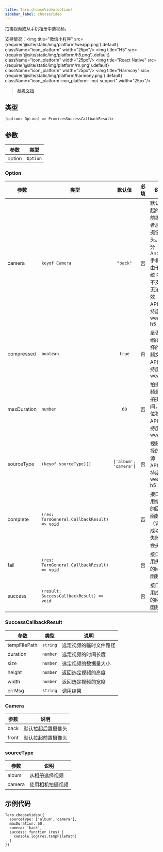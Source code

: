 ```yaml
---
title: Taro.chooseVideo(option)
sidebar_label: chooseVideo
---
```


拍摄视频或从手机相册中选视频。

支持情况：<img title="微信小程序" src={require('@site/static/img/platform/weapp.png').default} className="icon_platform" width="25px"/> <img title="H5" src={require('@site/static/img/platform/h5.png').default} className="icon_platform" width="25px"/> <img title="React Native" src={require('@site/static/img/platform/rn.png').default} className="icon_platform" width="25px"/> <img title="Harmony" src={require('@site/static/img/platform/harmony.png').default} className="icon_platform icon_platform--not-support" width="25px"/>

> [参考文档](https://developers.weixin.qq.com/miniprogram/dev/api/media/video/wx.chooseVideo.html)

## 类型

```tsx
(option: Option) => Promise<SuccessCallbackResult>
```

## 参数

| 参数 | 类型 |
| --- | --- |
| option | `Option` |

### Option

| 参数 | 类型 | 默认值 | 必填 | 说明 |
| --- | --- | :---: | :---: | --- |
| camera | `keyof Camera` | `"back"` | 否 | 默认拉起的是前置或者后置摄像头。部分 Android 手机下由于系统 ROM 不支持无法生效<br />API 支持度: weapp, h5 |
| compressed | `boolean` | `true` | 否 | 是否压缩所选择的视频文件<br />API 支持度: weapp |
| maxDuration | `number` | `60` | 否 | 拍摄视频最长拍摄时间，单位秒<br />API 支持度: weapp |
| sourceType | `(keyof sourceType)[]` | `['album', 'camera']` | 否 | 视频选择的来源<br />API 支持度: weapp, h5 |
| complete | `(res: TaroGeneral.CallbackResult) => void` |  | 否 | 接口调用结束的回调函数（调用成功、失败都会执行） |
| fail | `(res: TaroGeneral.CallbackResult) => void` |  | 否 | 接口调用失败的回调函数 |
| success | `(result: SuccessCallbackResult) => void` |  | 否 | 接口调用成功的回调函数 |

### SuccessCallbackResult

| 参数 | 类型 | 说明 |
| --- | --- | --- |
| tempFilePath | `string` | 选定视频的临时文件路径 |
| duration | `number` | 选定视频的时间长度 |
| size | `number` | 选定视频的数据量大小 |
| height | `number` | 返回选定视频的高度 |
| width | `number` | 返回选定视频的宽度 |
| errMsg | `string` | 调用结果 |

### Camera

| 参数 | 说明 |
| --- | --- |
| back | 默认拉起后置摄像头 |
| front | 默认拉起前置摄像头 |

### sourceType

| 参数 | 说明 |
| --- | --- |
| album | 从相册选择视频 |
| camera | 使用相机拍摄视频 |

## 示例代码

```tsx
Taro.chooseVideo({
  sourceType: ['album','camera'],
  maxDuration: 60,
  camera: 'back',
  success: function (res) {
    console.log(res.tempFilePath)
  }
})
```
